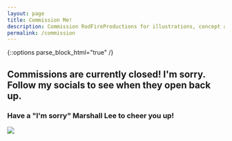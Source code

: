 ```yaml
---
layout: page
title: Commission Me!
description: Commission RodFireProductions for illustrations, concept art, Ren'Py coding, and sprite art.
permalink: /commission
---
```


{::options parse_block_html="true" /}
<div class="content_cir center_txt">

## Commissions are currently closed! I'm sorry. Follow my socials to see when they open back up.

### Have a "I'm sorry" Marshall Lee to cheer you up!

<img class="marshall" src="{{ site.marshalllee2 }}">

</div>
